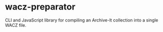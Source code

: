 # wacz-preparator
CLI and JavaScript library for compiling an Archive-It collection into a single WACZ file.
